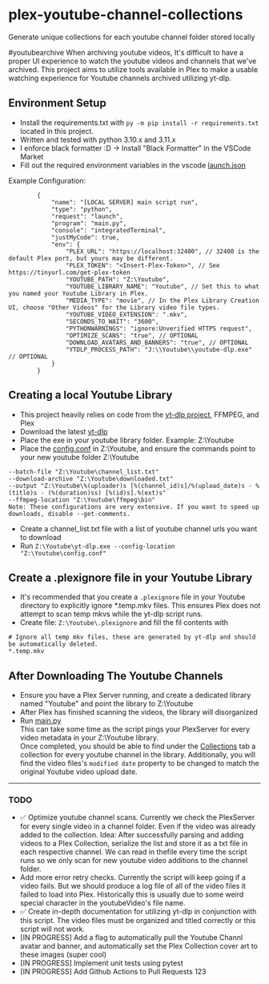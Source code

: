 # plex-youtube-channel-collections
Generate unique collections for each youtube channel folder stored locally

#youtubearchive
When archiving youtube videos, It's difficult to have a proper UI experience to watch the youtube videos and channels that we've archived.
This project aims to utilize tools available in Plex to make a usable watching experience for Youtube channels archived utilizing yt-dlp.

## Environment Setup
- Install the requirements.txt with `py -m pip install -r requirements.txt` located in this project.
- Written and tested with python 3.10.x and 3.11.x
- I enforce black formatter :D -> Install "Black Formatter" in the VSCode Market
- Fill out the required environment variables in the vscode [launch.json](https://github.com/KJBurnett/plex-youtube-channel-collections/blob/main/.vscode/launch.json)  


Example Configuration:
```
        {
            "name": "[LOCAL SERVER] main script run",
            "type": "python",
            "request": "launch",
            "program": "main.py",
            "console": "integratedTerminal",
            "justMyCode": true,
            "env": {
                "PLEX_URL": "https://localhost:32400", // 32400 is the default Plex port, but yours may be different.
                "PLEX_TOKEN": "<Insert-Plex-Token>", // See https://tinyurl.com/get-plex-token 
                "YOUTUBE_PATH": "Z:\Youtube",
                "YOUTUBE_LIBRARY_NAME": "Youtube", // Set this to what you named your Youtube Library in Plex.
                "MEDIA_TYPE": "movie", // In the Plex Library Creation UI, choose "Other Videos" for the Library video file types.
                "YOUTUBE_VIDEO_EXTENSION": ".mkv",
                "SECONDS_TO_WAIT": "3600",
                "PYTHONWARNINGS": "ignore:Unverified HTTPS request",
                "OPTIMIZE_SCANS": "true", // OPTIONAL
                "DOWNLOAD_AVATARS_AND_BANNERS": "true", // OPTIONAL
                "YTDLP_PROCESS_PATH": "J:\\Youtube\\youtube-dlp.exe" // OPTIONAL
            }
        }
```


## Creating a local Youtube Library
- This project heavily relies on code from the [yt-dlp project](https://github.com/yt-dlp/yt-dlp), FFMPEG, and Plex
- Download the latest [yt-dlp](https://github.com/yt-dlp/yt-dlp#installation)
- Place the exe in your youtube library folder. Example: Z:\Youtube
- Place the [config.conf](https://github.com/KJBurnett/plex-youtube-channel-collections/blob/main/config.conf) in Z:\Youtube, and ensure the commands point to your new youtube folder Z:\Youtube  
```
--batch-file "Z:\Youtube\channel_list.txt"  
--download-archive "Z:\Youtube\downloaded.txt"  
--output "Z:\Youtube\%(uploader)s [%(channel_id)s]/%(upload_date)s - %(title)s - (%(duration)ss) [%(id)s].%(ext)s"  
--ffmpeg-location "Z:\Youtube\ffmpeg\bin"  
Note: These configurations are very extensive. If you want to speed up downloads, disable --get-comments. 
```
- Create a channel_list.txt file with a list of youtube channel urls you want to download
- Run `Z:\Youtube\yt-dlp.exe --config-location "Z:\Youtube\config.conf"`

## Create a .plexignore file in your Youtube Library
- It's recommended that you create a `.plexignore` file in your Youtube directory to explicitly ignore *.temp.mkv files. This ensures Plex does not attempt to scan temp mkvs while the yt-dlp script runs.
- Create file: `Z:\Youtube\.plexignore` and fill the fil contents with
```
# Ignore all temp mkv files, these are generated by yt-dlp and should be automatically deleted.
*.temp.mkv
```

## After Downloading The Youtube Channels
- Ensure you have a Plex Server running, and create a dedicated library named "Youtube" and point the library to Z:\Youtube
- After Plex has finished scanning the videos, the library will disorganized
- Run [main.py](https://github.com/KJBurnett/plex-youtube-channel-collections/blob/main/main.py)  
This can take some time as the script pings your PlexServer for every video metadata in your Z:\Youtube library.  
Once completed, you should be able to find under the [Collections](https://support.plex.tv/articles/201273953-collections/) tab a collection for every youtube channel in the library.
Additionally, you will find the video files's `modified date` property to be changed to match the original Youtube video upload date.

---

### TODO
- ✅ Optimize youtube channel scans. Currently we check the PlexServer for every single video in a channel folder. Even if the video was already added to the collection. Idea: After successfully parsing and adding videos to a Plex Collection, serialize the list and store it as a txt file in each respective channel. We can read in thefile every time the script runs so we only scan for new youtube video additions to the channel folder.
- Add more error retry checks. Currently the script will keep going if a video fails. But we should produce a log file of all of the video files it failed to load into Plex. Historically this is usually due to some weird special character in the youtubeVideo's file name.
- ✅ Create in-depth documentation for utilizing yt-dlp in conjunction with this script. The video files must be organized and titled correctly or this script will not work.
- [IN PROGRESS] Add a flag to automatically pull the Youtube Channl avatar and banner, and automatically set the Plex Collection cover art to these images (super cool)
- [IN PROGRESS] Implement unit tests using pytest
- [IN PROGRESS] Add Github Actions to Pull Requests 123